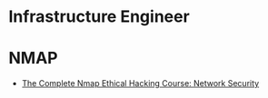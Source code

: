 # Infrastructure Engineer

# NMAP
* [The Complete Nmap Ethical Hacking Course: Network Security](https://www.udemy.com/the-complete-nmap-ethical-hacking-course-network-security/)